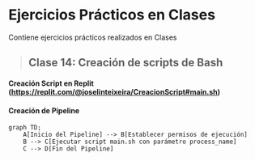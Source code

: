 # Ejercicios Prácticos en Clases 
Contiene ejercicios prácticos realizados en Clases

>## Clase 14: Creación de scripts de Bash

#### Creación Script en Replit (https://replit.com/@joselinteixeira/CreacionScript#main.sh)
#### Creación de Pipeline 
```mermaid
graph TD;
    A[Inicio del Pipeline] --> B[Establecer permisos de ejecución]
    B --> C[Ejecutar script main.sh con parámetro process_name]
    C --> D[Fin del Pipeline]


